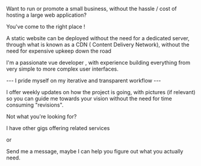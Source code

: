 Want to run or promote a small business, without the hassle / cost of hosting a large web application?

You've come to the right place !

A static website can be deployed without the need for a dedicated server, through what is known as a CDN ( Content Delivery Network), without the need for expensive upkeep down the road



I'm a passionate vue developer , with experience building everything from very simple to more complex user interfaces.



--- I pride myself on my iterative and transparent workflow ---



I offer weekly updates on how the project is going, with pictures (if relevant) so you can guide me towards your vision without the need for time consuming "revisions".





Not what you're looking for? 

I have other gigs offering related services 

or

Send me a message, maybe I can help you figure out what you actually need. 

